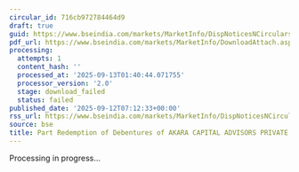```yaml
---
circular_id: 716cb972784464d9
draft: true
guid: https://www.bseindia.com/markets/MarketInfo/DispNoticesNCirculars.aspx?Noticeid={790CD78C-4682-49D0-B552-8948A58E00B1}&noticeno=20250912-11&dt=09/12/2025&icount=11&totcount=103&flag=0
pdf_url: https://www.bseindia.com/markets/MarketInfo/DownloadAttach.aspx?id=20250912-11&attachedId=
processing:
  attempts: 1
  content_hash: ''
  processed_at: '2025-09-13T01:40:44.071755'
  processor_version: '2.0'
  stage: download_failed
  status: failed
published_date: '2025-09-12T07:12:33+00:00'
rss_url: https://www.bseindia.com/markets/MarketInfo/DispNoticesNCirculars.aspx?Noticeid={790CD78C-4682-49D0-B552-8948A58E00B1}&noticeno=20250912-11&dt=09/12/2025&icount=11&totcount=103&flag=0
source: bse
title: Part Redemption of Debentures of AKARA CAPITAL ADVISORS PRIVATE LIMITED
---
```


Processing in progress...